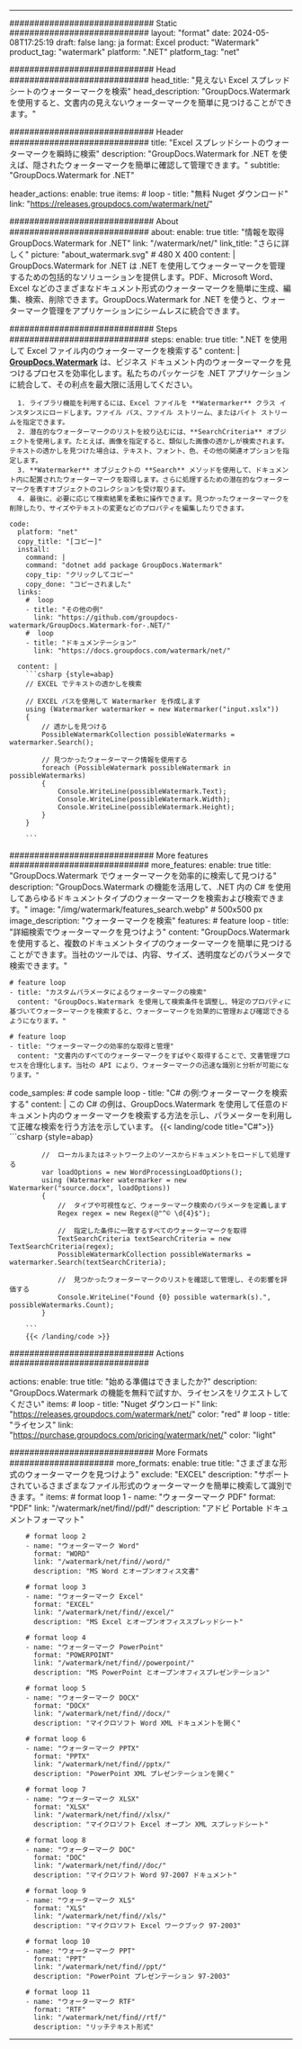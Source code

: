 
---
############################# Static ############################
layout: "format"
date:  2024-05-08T17:25:19
draft: false
lang: ja
format: Excel
product: "Watermark"
product_tag: "watermark"
platform: ".NET"
platform_tag: "net"

############################# Head ############################
head_title: "見えない Excel スプレッドシートのウォーターマークを検索"
head_description: "GroupDocs.Watermark を使用すると、文書内の見えないウォーターマークを簡単に見つけることができます。"

############################# Header ############################
title: "Excel スプレッドシートのウォーターマークを瞬時に検索" 
description: "GroupDocs.Watermark for .NET を使えば、隠されたウォーターマークを簡単に確認して管理できます。"
subtitle: "GroupDocs.Watermark for .NET" 

header_actions:
  enable: true
  items:
    #  loop
    - title: "無料 Nuget ダウンロード"
      link: "https://releases.groupdocs.com/watermark/net/"
      
############################# About ############################
about:
    enable: true
    title: "情報を取得 GroupDocs.Watermark for .NET"
    link: "/watermark/net/"
    link_title: "さらに詳しく"
    picture: "about_watermark.svg" # 480 X 400
    content: |
       GroupDocs.Watermark for .NET は .NET を使用してウォーターマークを管理するための包括的なソリューションを提供します。PDF、Microsoft Word、Excel などのさまざまなドキュメント形式のウォーターマークを簡単に生成、編集、検索、削除できます。GroupDocs.Watermark for .NET を使うと、ウォーターマーク管理をアプリケーションにシームレスに統合できます。

############################# Steps ############################
steps:
    enable: true
    title: ".NET を使用して Excel ファイル内のウォーターマークを検索する"
    content: |
      **[GroupDocs.Watermark](https://products.groupdocs.com/watermark/net/)** は、ビジネス ドキュメント内のウォーターマークを見つけるプロセスを効率化します。私たちのパッケージを .NET アプリケーションに統合して、その利点を最大限に活用してください。
      
      1. ライブラリ機能を利用するには、Excel ファイルを **Watermarker** クラス インスタンスにロードします。ファイル パス、ファイル ストリーム、またはバイト ストリームを指定できます。
      2. 潜在的なウォーターマークのリストを絞り込むには、**SearchCriteria** オブジェクトを使用します。たとえば、画像を指定すると、類似した画像の透かしが検索されます。テキストの透かしを見つけた場合は、テキスト、フォント、色、その他の関連オプションを指定します。
      3. **Watermarker** オブジェクトの **Search** メソッドを使用して、ドキュメント内に配置されたウォーターマークを取得します。さらに処理するための潜在的なウォーターマークを表すオブジェクトのコレクションを受け取ります。
      4. 最後に、必要に応じて検索結果を柔軟に操作できます。見つかったウォーターマークを削除したり、サイズやテキストの変更などのプロパティを編集したりできます。
   
    code:
      platform: "net"
      copy_title: "[コピー]"
      install:
        command: |
        command: "dotnet add package GroupDocs.Watermark"
        copy_tip: "クリックしてコピー"
        copy_done: "コピーされました"
      links:
        #  loop
        - title: "その他の例"
          link: "https://github.com/groupdocs-watermark/GroupDocs.Watermark-for-.NET/"
        #  loop
        - title: "ドキュメンテーション"
          link: "https://docs.groupdocs.com/watermark/net/"
          
      content: |
        ```csharp {style=abap}
        // EXCEL でテキストの透かしを検索

        // EXCEL パスを使用して Watermarker を作成します
        using (Watermarker watermarker = new Watermarker("input.xslx"))
        {
            // 透かしを見つける
            PossibleWatermarkCollection possibleWatermarks = watermarker.Search();

            // 見つかったウォーターマーク情報を使用する
            foreach (PossibleWatermark possibleWatermark in possibleWatermarks)
            {
                Console.WriteLine(possibleWatermark.Text);
                Console.WriteLine(possibleWatermark.Width);
                Console.WriteLine(possibleWatermark.Height);
            }
        }
        
        ```            

############################# More features ############################
more_features:
  enable: true
  title: "GroupDocs.Watermark でウォーターマークを効率的に検索して見つける"
  description: "GroupDocs.Watermark の機能を活用して、.NET 内の C# を使用してあらゆるドキュメントタイプのウォーターマークを検索および検索できます。"
  image: "/img/watermark/features_search.webp" # 500x500 px
  image_description: "ウォーターマークを検索"
  features:
    # feature loop
    - title: "詳細検索でウォーターマークを見つけよう"
      content: "GroupDocs.Watermark を使用すると、複数のドキュメントタイプのウォーターマークを簡単に見つけることができます。当社のツールでは、内容、サイズ、透明度などのパラメータで検索できます。"

    # feature loop
    - title: "カスタムパラメータによるウォーターマークの検索"
      content: "GroupDocs.Watermark を使用して検索条件を調整し、特定のプロパティに基づいてウォーターマークを検索すると、ウォーターマークを効果的に管理および確認できるようになります。"

    # feature loop
    - title: "ウォーターマークの効率的な取得と管理"
      content: "文書内のすべてのウォーターマークをすばやく取得することで、文書管理プロセスを合理化します。当社の API により、ウォーターマークの迅速な識別と分析が可能になります。"
      
  code_samples:
    # code sample loop
    - title: "C# の例:ウォーターマークを検索する"
      content: |
        この C# の例は、GroupDocs.Watermark を使用して任意のドキュメント内のウォーターマークを検索する方法を示し、パラメーターを利用して正確な検索を行う方法を示しています。
        {{< landing/code title="C#">}}
        ```csharp {style=abap}
        
            //  ローカルまたはネットワーク上のソースからドキュメントをロードして処理する
            var loadOptions = new WordProcessingLoadOptions();
            using (Watermarker watermarker = new Watermarker("source.docx", loadOptions))
            {
                //  タイプや可視性など、ウォーターマーク検索のパラメータを定義します
                Regex regex = new Regex(@"^© \d{4}$");

                //  指定した条件に一致するすべてのウォーターマークを取得
                TextSearchCriteria textSearchCriteria = new TextSearchCriteria(regex);
                PossibleWatermarkCollection possibleWatermarks = watermarker.Search(textSearchCriteria);

                //  見つかったウォーターマークのリストを確認して管理し、その影響を評価する
                Console.WriteLine("Found {0} possible watermark(s).", possibleWatermarks.Count);
            }

        ```
        {{< /landing/code >}}


############################# Actions ############################

actions:
  enable: true
  title: "始める準備はできましたか?"
  description: "GroupDocs.Watermark の機能を無料で試すか、ライセンスをリクエストしてください"
  items:
    #  loop
    - title: "Nuget ダウンロード"
      link: "https://releases.groupdocs.com/watermark/net/"
      color: "red"
        #  loop
    - title: "ライセンス"
      link: "https://purchase.groupdocs.com/pricing/watermark/net/"
      color: "light"


############################# More Formats #####################
more_formats:
    enable: true
    title: "さまざまな形式のウォーターマークを見つけよう"
    exclude: "EXCEL"
    description: "サポートされているさまざまなファイル形式のウォーターマークを簡単に検索して識別できます。"
    items: 
        # format loop 1
        - name: "ウォーターマーク PDF"
          format: "PDF"
          link: "/watermark/net/find//pdf/"
          description: "アドビ Portable ドキュメントフォーマット"

        # format loop 2
        - name: "ウォーターマーク Word"
          format: "WORD"
          link: "/watermark/net/find//word/"
          description: "MS Word とオープンオフィス文書"
          
        # format loop 3
        - name: "ウォーターマーク Excel"
          format: "EXCEL"
          link: "/watermark/net/find//excel/"
          description: "MS Excel とオープンオフィススプレッドシート"

        # format loop 4
        - name: "ウォーターマーク PowerPoint"
          format: "POWERPOINT"
          link: "/watermark/net/find//powerpoint/"
          description: "MS PowerPoint とオープンオフィスプレゼンテーション"

        # format loop 5
        - name: "ウォーターマーク DOCX"
          format: "DOCX"
          link: "/watermark/net/find//docx/"
          description: "マイクロソフト Word XML ドキュメントを開く"
          
        # format loop 6
        - name: "ウォーターマーク PPTX"
          format: "PPTX"
          link: "/watermark/net/find//pptx/"
          description: "PowerPoint XML プレゼンテーションを開く"
          
        # format loop 7
        - name: "ウォーターマーク XLSX"
          format: "XLSX"
          link: "/watermark/net/find//xlsx/"
          description: "マイクロソフト Excel オープン XML スプレッドシート"

        # format loop 8
        - name: "ウォーターマーク DOC"
          format: "DOC"
          link: "/watermark/net/find//doc/"
          description: "マイクロソフト Word 97-2007 ドキュメント"

        # format loop 9
        - name: "ウォーターマーク XLS"
          format: "XLS"
          link: "/watermark/net/find//xls/"
          description: "マイクロソフト Excel ワークブック 97-2003"

        # format loop 10
        - name: "ウォーターマーク PPT"
          format: "PPT"
          link: "/watermark/net/find//ppt/"
          description: "PowerPoint プレゼンテーション 97-2003"

        # format loop 11
        - name: "ウォーターマーク RTF"
          format: "RTF"
          link: "/watermark/net/find//rtf/"
          description: "リッチテキスト形式"

---